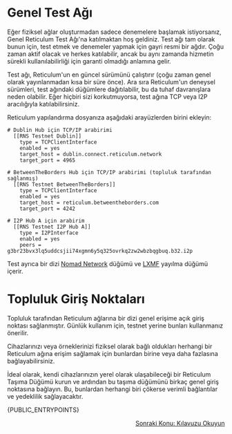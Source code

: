 # Genel Test Ağı
Eğer fiziksel ağlar oluşturmadan sadece denemelere başlamak istiyorsanız, Genel Reticulum Test Ağı'na katılmaktan hoş geldiniz. Test ağı tam olarak bunun için, test etmek ve denemeler yapmak için gayri resmi bir ağdır. Çoğu zaman aktif olacak ve herkes katılabilir, ancak bu aynı zamanda hizmetin sürekli kullanılabilirliği için garanti olmadığı anlamına gelir.

Test ağı, Reticulum'un en güncel sürümünü çalıştırır (çoğu zaman genel olarak yayınlanmadan kısa bir süre önce). Ara sıra Reticulum'un deneysel sürümleri, test ağındaki düğümlere dağıtılabilir, bu da tuhaf davranışlara neden olabilir. Eğer hiçbiri sizi korkutmuyorsa, test ağına TCP veya I2P aracılığıyla katılabilirsiniz.

Reticulum yapılandırma dosyanıza aşağıdaki arayüzlerden birini ekleyin:

```
# Dublin Hub için TCP/IP arabirimi
  [[RNS Testnet Dublin]]
    type = TCPClientInterface
    enabled = yes
    target_host = dublin.connect.reticulum.network
    target_port = 4965

# BetweenTheBorders Hub için TCP/IP arabirimi (topluluk tarafından sağlanmış)
  [[RNS Testnet BetweenTheBorders]]
    type = TCPClientInterface
    enabled = yes
    target_host = reticulum.betweentheborders.com
    target_port = 4242

# I2P Hub A için arabirim
  [[RNS Testnet I2P Hub A]]
    type = I2PInterface
    enabled = yes
    peers = g3br23bvx3lq5uddcsjii74xgmn6y5q325ovrkq2zw2wbzbqgbuq.b32.i2p
```

Test ayrıca bir dizi [Nomad Network](https://github.com/markqvist/nomadnet) düğümü ve [LXMF](https://github.com/markqvist/lxmf) yayılma düğümü içerir.

# Topluluk Giriş Noktaları
Topluluk tarafından Reticulum ağlarına bir dizi genel erişime açık giriş noktası sağlanmıştır. Günlük kullanım için, testnet yerine bunları kullanmanız önerilir.

Cihazlarınızı veya örneklerinizi fiziksel olarak bağlı oldukları herhangi bir Reticulum ağına erişim sağlamak için bunlardan birine veya daha fazlasına bağlayabilirsiniz.

İdeal olarak, kendi cihazlarınızın yerel olarak ulaşabileceği bir Reticulum Taşıma Düğümü kurun ve ardından bu taşıma düğümünü birkaç genel giriş noktasına bağlayın. Bu, bunlardan herhangi biri çökerse verimli bağlantılar ve yedeklilik sağlayacaktır.

{PUBLIC_ENTRYPOINTS}

<p align="right"><a href="docs_tr.html">Sonraki Konu: Kılavuzu Okuyun</a></p>